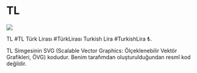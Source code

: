 # TL

[![](https://badges.frapsoft.com/os/v1/open-source.png?v=103)](https://github.com/WhiteSymmetry/TL)

TL #TL Türk Lirası #TürkLirası Turkish Lira #TurkishLira ₺.

TL Simgesinin SVG (Scalable Vector Graphics: Ölçeklenebilir Vektör Grafikleri, ÖVG) kodudur. Benim tarafımdan oluşturulduğundan resmî kod değildir.
